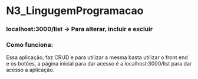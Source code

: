 # N3_LingugemProgramacao
 
### localhost:3000/list -> Para alterar, incluir e excluir

### Como funciona:
Essa aplicação, faz CRUD e para utilizar a mesma basta utilizar o front end e os botões, a página inicial para dar acesso é a localhost:3000/list para dar acesso a aplicação.


